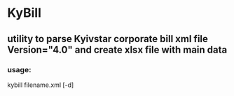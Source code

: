 # KyBill
## utility to parse Kyivstar corporate bill xml file Version="4.0" and create xlsx file with main data

### usage:
kybill filename.xml [-d]
